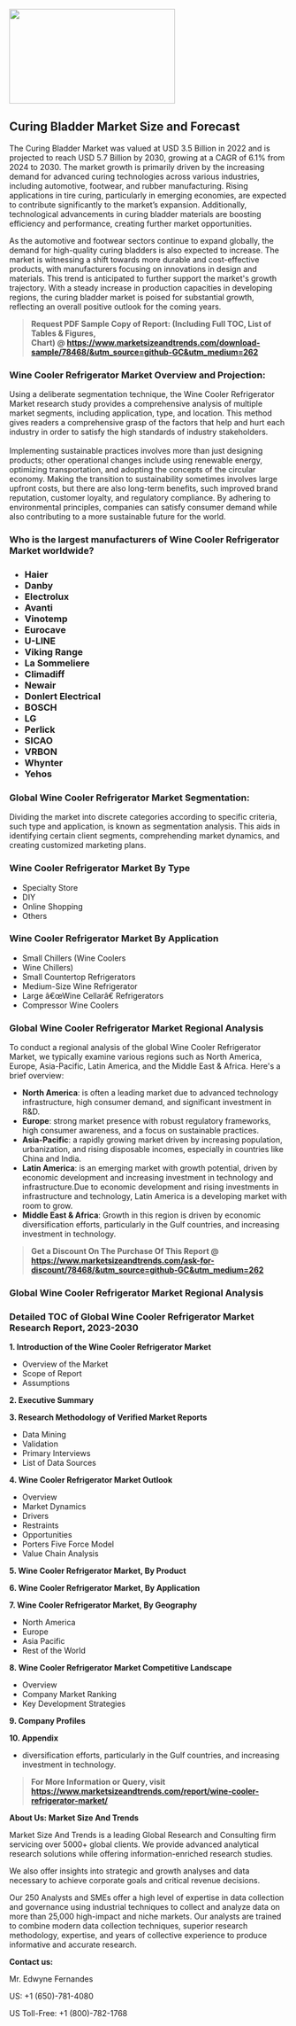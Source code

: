 <p><img class="alignnone size-medium wp-image-20088" src="https://ffe5etoiles.com/wp-content/uploads/2024/12/MST1-300x171.png" alt="" width="300" height="171" /></p><h2>Curing Bladder Market Size and Forecast</h2><p>The Curing Bladder Market was valued at USD 3.5 Billion in 2022 and is projected to reach USD 5.7 Billion by 2030, growing at a CAGR of 6.1% from 2024 to 2030. The market growth is primarily driven by the increasing demand for advanced curing technologies across various industries, including automotive, footwear, and rubber manufacturing. Rising applications in tire curing, particularly in emerging economies, are expected to contribute significantly to the market’s expansion. Additionally, technological advancements in curing bladder materials are boosting efficiency and performance, creating further market opportunities.</p><p>As the automotive and footwear sectors continue to expand globally, the demand for high-quality curing bladders is also expected to increase. The market is witnessing a shift towards more durable and cost-effective products, with manufacturers focusing on innovations in design and materials. This trend is anticipated to further support the market's growth trajectory. With a steady increase in production capacities in developing regions, the curing bladder market is poised for substantial growth, reflecting an overall positive outlook for the coming years.</p></p><blockquote id="" class=""><strong>Request PDF Sample Copy of Report: (Including Full TOC, List of Tables &amp; Figures, Chart)&nbsp;@&nbsp;<strong><a href="https://www.marketsizeandtrends.com/download-sample/78468/&utm_source=github-GC&utm_medium=262" target="_blank">https://www.marketsizeandtrends.com/download-sample/78468/&utm_source=github-GC&utm_medium=262</a></strong></strong></blockquote><h3 id="" class="">Wine Cooler Refrigerator Market&nbsp;Overview and Projection:</h3><p id="" class="">Using a deliberate segmentation technique, the Wine Cooler Refrigerator Market research study provides a comprehensive analysis of multiple market segments, including application, type, and location. This method gives readers a comprehensive grasp of the factors that help and hurt each industry in order to satisfy the high standards of industry stakeholders. <br /> <br />Implementing sustainable practices involves more than just designing products; other operational changes include using renewable energy, optimizing transportation, and adopting the concepts of the circular economy. Making the transition to sustainability sometimes involves large upfront costs, but there are also long-term benefits, such improved brand reputation, customer loyalty, and regulatory compliance. By adhering to environmental principles, companies can satisfy consumer demand while also contributing to a more sustainable future for the world.</p><h3 id="" class="">Who is the largest manufacturers of&nbsp;Wine Cooler Refrigerator Market worldwide?</h3><h3 class=""><p><ul><li>Haier </li><li> Danby </li><li> Electrolux </li><li> Avanti </li><li> Vinotemp </li><li> Eurocave </li><li> U-LINE </li><li> Viking Range </li><li> La Sommeliere </li><li> Climadiff </li><li> Newair </li><li> Donlert Electrical </li><li> BOSCH </li><li> LG </li><li> Perlick </li><li> SICAO </li><li> VRBON </li><li> Whynter </li><li> Yehos</li></ul></p></h3><h3 id="" class="">Global&nbsp;Wine Cooler Refrigerator Market Segmentation:</h3><p id="" class="">Dividing the market into discrete categories according to specific criteria, such type and application, is known as segmentation analysis. This aids in identifying certain client segments, comprehending market dynamics, and creating customized marketing plans.</p><h3 id="" class="">Wine Cooler Refrigerator Market&nbsp;By Type</h3><p><p><ul><li>Specialty Store</li><li> DIY</li><li> Online Shopping</li><li> Others</p></li></ul></p></p><h3 id="" class="">Wine Cooler Refrigerator Market&nbsp;By Application</h3><p class=""><p><ul><li>Small Chillers (Wine Coolers</li><li> Wine Chillers)</li><li> Small Countertop Refrigerators</li><li> Medium-Size Wine Refrigerator</li><li> Large â€œWine Cellarâ€ Refrigerators</li><li> Compressor Wine Coolers</li></ul></p></p><h3 id="" class="">Global Wine Cooler Refrigerator Market Regional Analysis</h3><p id="" class="">To conduct a regional analysis of the global Wine Cooler Refrigerator Market, we typically examine various regions such as North America, Europe, Asia-Pacific, Latin America, and the Middle East &amp; Africa. Here's a brief overview:</p><ul><li><strong>North America</strong>: is often a leading market due to advanced technology infrastructure, high consumer demand, and significant investment in R&amp;D.</li><li><strong>Europe</strong>: strong market presence with robust regulatory frameworks, high consumer awareness, and a focus on sustainable practices.</li><li><strong>Asia-Pacific</strong>: a rapidly growing market driven by increasing population, urbanization, and rising disposable incomes, especially in countries like China and India.</li><li><strong>Latin America</strong>: is an emerging market with growth potential, driven by economic development and increasing investment in technology and infrastructure.Due to economic development and rising investments in infrastructure and technology, Latin America is a developing market with room to grow.</li><li><strong>Middle East &amp; Africa</strong>: Growth in this region is driven by economic diversification efforts, particularly in the Gulf countries, and increasing investment in technology.</li></ul><blockquote id="" class=""><strong>Get a Discount On The Purchase Of This Report @ <strong><a href="https://www.marketsizeandtrends.com/ask-for-discount/78468/&utm_source=github-GC&utm_medium=262" target="_blank">https://www.marketsizeandtrends.com/ask-for-discount/78468/&utm_source=github-GC&utm_medium=262</a></strong></strong></blockquote><h3 id="" class="">Global Wine Cooler Refrigerator Market Regional Analysis</h3><h3 id="" class="">Detailed TOC of Global Wine Cooler Refrigerator Market Research Report, 2023-2030</h3><p id="" class=""><strong>1. Introduction of the Wine Cooler Refrigerator Market</strong></p><ul><li>Overview of the Market</li><li>Scope of Report</li><li>Assumptions</li></ul><p id="" class=""><strong>2. Executive Summary</strong></p><p id="" class=""><strong>3. Research Methodology of Verified Market Reports</strong></p><ul><li>Data Mining</li><li>Validation</li><li>Primary Interviews</li><li>List of Data Sources</li></ul><p id="" class=""><strong>4. Wine Cooler Refrigerator Market Outlook</strong></p><ul><li>Overview</li><li>Market Dynamics</li><li>Drivers</li><li>Restraints</li><li>Opportunities</li><li>Porters Five Force Model</li><li>Value Chain Analysis</li></ul><p id="" class=""><strong>5. Wine Cooler Refrigerator Market, By Product</strong></p><p id="" class=""><strong>6. Wine Cooler Refrigerator Market, By Application</strong></p><p id="" class=""><strong>7. Wine Cooler Refrigerator Market, By Geography</strong></p><ul><li>North America</li><li>Europe</li><li>Asia Pacific</li><li>Rest of the World</li></ul><p id="" class=""><strong>8. Wine Cooler Refrigerator Market Competitive Landscape</strong></p><ul><li>Overview</li><li>Company Market Ranking</li><li>Key Development Strategies</li></ul><p id="" class=""><strong>9. Company Profiles</strong></p><p id="" class=""><strong>10. Appendix</strong></p><ul><li>diversification efforts, particularly in the Gulf countries, and increasing investment in technology.</li></ul><blockquote id="" class=""><strong>For More Information or Query, visit <strong><strong><a href="https://www.marketsizeandtrends.com/report/wine-cooler-refrigerator-market/" target="_blank">https://www.marketsizeandtrends.com/report/wine-cooler-refrigerator-market/</a></strong></strong></strong></blockquote><p id="" class=""><strong>About Us: Market Size And Trends</strong></p><p id="" class="">Market Size And Trends is a leading Global Research and Consulting firm servicing over 5000+ global clients. We provide advanced analytical research solutions while offering information-enriched research studies.</p><p id="" class="">We also offer insights into strategic and growth analyses and data necessary to achieve corporate goals and critical revenue decisions.</p><p id="" class="">Our 250 Analysts and SMEs offer a high level of expertise in data collection and governance using industrial techniques to collect and analyze data on more than 25,000 high-impact and niche markets. Our analysts are trained to combine modern data collection techniques, superior research methodology, expertise, and years of collective experience to produce informative and accurate research.</p><p id="" class=""><strong>Contact us:</strong></p><p id="" class="">Mr. Edwyne Fernandes</p><p id="" class="">US: +1 (650)-781-4080</p><p id="" class="">US Toll-Free: +1 (800)-782-1768</p>
